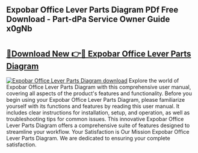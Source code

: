 ## Expobar Office Lever Parts Diagram PDf Free Download - Part-dPa Service Owner Guide x0gNb

# <h2><a href="http://dfufa9z.blite.top/?on=Expobar+Office+Lever+Parts+Diagram">🔗Download New 👉🔴 Expobar Office Lever Parts Diagram</a></h2>

[![Expobar Office Lever Parts Diagram download](https://i.imgur.com/lujVjoI.png)](http://dfufa9z.blite.top/?on=Expobar+Office+Lever+Parts+Diagram)
Explore the world of Expobar Office Lever Parts Diagram with this comprehensive user manual, covering all aspects of the product's features and functionality. Before you begin using your Expobar Office Lever Parts Diagram, please familiarize yourself with its functions and features by reading this user manual. It includes clear instructions for installation, setup, and operation, as well as troubleshooting tips for common issues. This innovative Expobar Office Lever Parts Diagram offers a comprehensive suite of features designed to streamline your workflow. Your Satisfaction is Our Mission Expobar Office Lever Parts Diagram. We are dedicated to ensuring your complete satisfaction.
